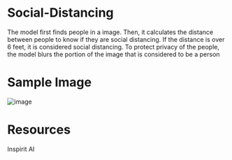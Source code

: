 # Social-Distancing
The model first finds people in a image. Then, it calculates the distance between people to know if they are social distancing. If the distance is over 6 feet, it is considered social distancing. To protect privacy of the people, the model blurs the portion of the image that is considered to be a person

# Sample Image
![image](https://user-images.githubusercontent.com/58636195/137655716-a005bf40-42b4-497c-b585-fb7306e038a1.png)

# Resources
Inspirit AI

